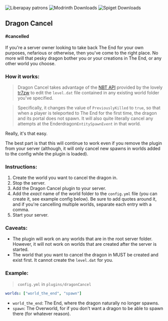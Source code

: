 <img alt="Liberapay patrons" src="https://img.shields.io/liberapay/patrons/sh0inx?link=https%3A%2F%2Fen.liberapay.com%2Fsh0inx%2F"> <img alt="Modrinth Downloads" src="https://img.shields.io/modrinth/dt/dragon-cancel?label=modrinth&color=17b85a&link=https%3A%2F%2Fmodrinth.com%2Fplugin%2Fdragon-cancel"> <img alt="Spiget Downloads" src="https://img.shields.io/spiget/downloads/113210?label=spigot%20downloads&color=eb8f00&link=https%3A%2F%2Fwww.spigotmc.org%2Fresources%2Fdragon-cancel.113210%2F">

## Dragon Cancel
#### #cancelled

If you're a server owner looking to take back The End for your own purposes, nefarious or otherwise, then you've come to the right place. No more will that pesky dragon bother you or your creations in The End, or any other world you choose.

### How it works:

> Dragon Cancel takes advantage of the [NBT API](https://github.com/tr7zw/Item-NBT-API) provided by the lovely [tr7zw](https://github.com/tr7zw) to edit the ``level.dat`` file contained in any existing world folder you've specified. 

> Specifically, it changes the value of ``PreviouslyKilled`` to ``true``, so that when a player is teleported to The End for the first time, the dragon and its portal does not spawn. It will also quite literally cancel any attempts at the Enderdragon``EntitySpawnEvent`` in that world.

Really, it's that easy. 

The best part is that this will continue to work even if you remove the plugin from your server (although, it will only cancel new spawns in worlds added to the config while the plugin is loaded).

### Instructions:

1. Create the world you want to cancel the dragon in.
2. Stop the server.
3. Add the Dragon Cancel plugin to your server.
3. Add the *exact* name of the world folder to the ``config.yml`` file (you can create it, see example config below). Be sure to add quotes around it, and if you're cancelling multiple worlds, separate each entry with a comma.
4. Start your server.

### Caveats:

- The plugin will work on any worlds that are in the root server folder. However, it will not work on worlds that are created after the server is started.
- The world that you want to cancel the dragon in MUST be created and exist first. It cannot create the ``level.dat`` for you.

### Example:

> ``config.yml`` in ``plugins/dragonCancel``
```yaml
worlds: ["world_the_end", "spawn"]
```
- ``world_the_end``: The End, where the dragon naturally no longer spawns.
- ``spawn``: The Overworld, for if you don't want a dragon to be able to spawn there (for whatever reason).
